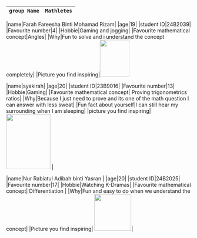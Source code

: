 |`group Name`|`Mathletes`|
|---|---|

|name|Farah Fareesha Binti Mohamad Rizam|
|age|19|
|student ID|24B2039|
|Favourite number|4|
|Hobbie|Gaming and jogging|
|Favourite mathematical concept|Angles|
|Why|Fun to solve and i understand the concept completely| 
|Picture you find inspiring|<img src="https://github.com/user-attachments/assets/852fe074-030d-4906-8558-e191b2ec0e77" width="80" height="100">


|name|syakirah|
|age|20|
|student ID|23B9016|
|Favourite number|13|
|Hobbie|Gaming|
|Favourite mathematical concept| Proving trigonometrics ratios|
|Why|Because I just need to prove and its one of the math question I can answer with less sweat|
|Fun fact about yourself|I can still hear my surrounding when I am sleeping|
|picture you find inspiring| <img src="https://github.com/user-attachments/assets/36f602f3-fc11-4eba-a111-6822af2c07bb" width="120" height="150" /> |


|name|Nur Rabiatul Adibah binti Yasran |
|age|20|
|student ID|24B2025|
|Favourite number|17|
|Hobbie|Watching K-Dramas|
|Favourite mathematical concept| Differentiation |
|Why|Fun and easy to do when we understand the concept|
|Picture you find inspiring| <img src="https://github.com/user-attachments/assets/c5841c81-10f2-4dc1-83aa-d23fe85bf853" width="100" height="100"/>|




